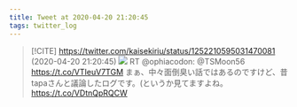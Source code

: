 ```yaml
---
title: Tweet at 2020-04-20 21:20:45
tags: twitter_log
---
```


> [!CITE] https://twitter.com/kaisekiriu/status/1252210595031470081 (2020-04-20 21:20:45)
> ![](https://twitter.com/kaisekiriu/status/1252210595031470081)
> RT @ophiacodon: @TSMoon56 https://t.co/VTIeuV7TGM
> まぁ、中々面倒臭い話ではあるのですけど、昔tapaさんと議論したログです。(というか見てますよね。 https://t.co/VDtnQpRQCW
